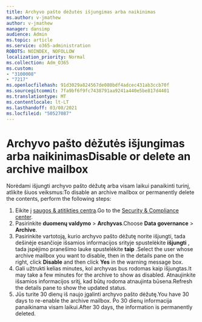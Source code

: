 ```yaml
---
title: Archyvo pašto dėžutės išjungimas arba naikinimas
ms.author: v-jmathew
author: v-jmathew
manager: dansimp
audience: Admin
ms.topic: article
ms.service: o365-administration
ROBOTS: NOINDEX, NOFOLLOW
localization_priority: Normal
ms.collection: Adm_O365
ms.custom:
- "3100008"
- "7217"
ms.openlocfilehash: 91d3029a824567de080bdf4adcec431ab3ccb70f
ms.sourcegitcommit: 7fa9bf6f9fc7438791aa9241a440e5be817d4401
ms.translationtype: MT
ms.contentlocale: lt-LT
ms.lasthandoff: 03/08/2021
ms.locfileid: "50527087"
---
```

# <a name="disable-or-delete-an-archive-mailbox"></a><span data-ttu-id="8da78-102">Archyvo pašto dėžutės išjungimas arba naikinimas</span><span class="sxs-lookup"><span data-stu-id="8da78-102">Disable or delete an archive mailbox</span></span>

<span data-ttu-id="8da78-103">Norėdami išjungti archyvo pašto dėžutę arba visam laikui panaikinti turinį, atlikite šiuos veiksmus:</span><span class="sxs-lookup"><span data-stu-id="8da78-103">To disable an archive mailbox or permanently delete the contents, perform the following steps:</span></span>

1. <span data-ttu-id="8da78-104">Eikite į [saugos & atitikties centrą]( https://go.microsoft.com/fwlink/p/?linkid=2077143).</span><span class="sxs-lookup"><span data-stu-id="8da78-104">Go to the [Security & Compliance center]( https://go.microsoft.com/fwlink/p/?linkid=2077143).</span></span>
2. <span data-ttu-id="8da78-105">Pasirinkite **duomenų valdymo**  >  **Archyvas**.</span><span class="sxs-lookup"><span data-stu-id="8da78-105">Choose **Data governance** > **Archive**.</span></span>
3. <span data-ttu-id="8da78-106">Pasirinkite vartotoją, kurio archyvo pašto dėžutę norite išjungti, tada dešinėje esančioje išsamios informacijos srityje spustelėkite **išjungti** , tada įspėjimo pranešimo lauke spustelėkite **taip** .</span><span class="sxs-lookup"><span data-stu-id="8da78-106">Select the user whose archive mailbox you want to disable, then in the details pane on the right, click **Disable** and then click **Yes** in the warning message box.</span></span>
4. <span data-ttu-id="8da78-107">Gali užtrukti kelias minutes, kol archyvas bus rodomas kaip išjungtas.</span><span class="sxs-lookup"><span data-stu-id="8da78-107">It may take a few minutes for the archive to show as disabled.</span></span> <span data-ttu-id="8da78-108">Atnaujinkite išsamios informacijos sritį, kad būtų rodoma atnaujinta būsena.</span><span class="sxs-lookup"><span data-stu-id="8da78-108">Refresh the details pane to show the updated status.</span></span>
5. <span data-ttu-id="8da78-109">Jūs turite 30 dienų iš naujo įgalinti archyvo pašto dėžutę.</span><span class="sxs-lookup"><span data-stu-id="8da78-109">You have 30 days to re-enable the archive mailbox.</span></span> <span data-ttu-id="8da78-110">Po 30 dienų informacija panaikinama visam laikui.</span><span class="sxs-lookup"><span data-stu-id="8da78-110">After 30 days, the information is permanently deleted.</span></span>
